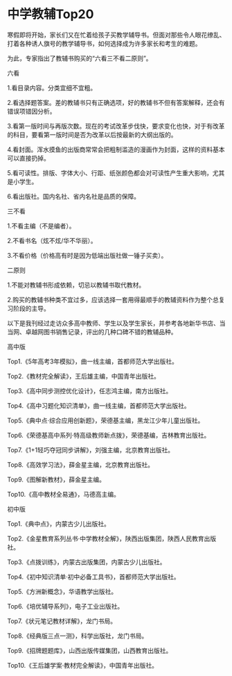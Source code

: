 # 中学教辅Top20

寒假即将开始，家长们又在忙着给孩子买教学辅导书。但面对那些令人眼花缭乱、打着各种诱人旗号的教学辅导书，如何选择成为许多家长和考生的难题。

为此，专家指出了教辅书购买的“六看三不看二原则”。

六看

1.看目录内容。分类宜细不宜粗。

2.看选择题答案。差的教辅书只有正确选项，好的教辅书不但有答案解释，还会有错误项错因分析。

3.看第一版时间与再版次数。现在的考试改革步伐快，要求变化也快，对于有改革的科目，要看第一版时间是否为改革以后按最新的大纲出版的。

4.看封面。浑水摸鱼的出版商常常会把粗制滥造的漫画作为封面，这样的资料基本可以直接扔掉。

5.看可读性。排版、字体大小、行距、纸张颜色都会对可读性产生重大影响，尤其是小学生。

6.看出版社。国内名社、省内名社是品质的保障。

三不看

1.不看主编（不是编者）。

2.不看书名（炫不炫/华不华丽）。

3.不看价格（价格高有时是因为低端出版社做一锤子买卖）。

二原则

1.不能对教辅书形成依赖，切忌以教辅书取代教材。

2.购买的教辅书种类不宜过多，应该选择一套用得最顺手的教辅资料作为整个总复习阶段的主导。

以下是我刊经过走访众多高中教师、学生以及学生家长，并参考各地新华书店、当当网、卓越网图书销售记录，评出的几种口碑不错的教辅品种。

高中版

Top1.《5年高考3年模拟》，曲一线主编，首都师范大学出版社。

Top2.《教材完全解读》，王后雄主编，中国青年出版社。

Top3.《高中同步测控优化设计》，任志鸿主编，南方出版社。

Top4.《高中习题化知识清单》，曲一线主编，首都师范大学出版社。

Top5.《典中点·综合应用创新题》，荣德基主编，黑龙江少年儿童出版社。

Top6.《荣德基高中系列·特高级教师新点拨》，荣德基编，吉林教育出版社。

Top7.《1+1轻巧夺冠同步讲解》，刘强主编，北京教育出版社。

Top8.《高效学习法》，薛金星主编，北京教育出版社。

Top9.《图解新教材》，薛金星主编。

Top10.《高中教材全易通》，马德高主编。

初中版

Top1.《典中点》，内蒙古少儿出版社。

Top2.《金星教育系列丛书·中学教材全解》，陕西出版集团，陕西人民教育出版社。

Top3.《点拨训练》，内蒙古出版集团，内蒙古少儿出版社。

Top4.《初中知识清单·初中必备工具书》，首都师范大学出版社。

Top5.《方洲新概念》，华语教学出版社。

Top6.《培优辅导系列》，电子工业出版社。

Top7.《状元笔记教材详解》，龙门书局。

Top8.《经典版三点一测》，科学出版社，龙门书局。

Top9.《招牌题题库》，山西出版传媒集团，山西教育出版社。

Top10.《王后雄学案·教材完全解读》，中国青年出版社。